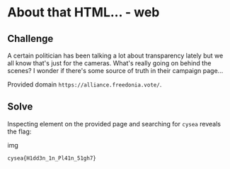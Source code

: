 # About that HTML... - web

## Challenge

A certain politician has been talking a lot about transparency lately but we all know that's just for the cameras. What's really going on behind the scenes? I wonder if there's some source of truth in their campaign page...

Provided domain `https://alliance.freedonia.vote/`.

## Solve

Inspecting element on the provided page and searching for `cysea` reveals the flag:

img

`cysea{H1dd3n_1n_Pl41n_51gh7}`